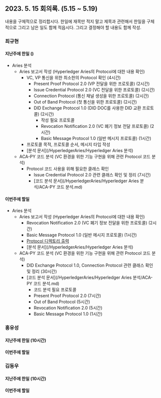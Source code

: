 ## 2023. 5. 15  회의록. (5.15 ~ 5.19)

내용을 구체적으로 정리합시다. 한일에 재목만 적지 말고 제목과 관련해서 한일을 구체적으로 그리고 남은 일도 함께 적읍시다. 그리고 결정해야 할 내용도 함께 작성.


### 최규현

#### 지난주에 한일 ()
  - Aries 분석
    - Aries 보고서 작성 (Hyperledger Aries의 Protocol에 대한 내용 확인)
      - VC, VP 통신을 위한 최소한의 Protocol 확인 (4시간)
        - Present Proof Protocol 2.0 (VP 전달을 위한 프로토콜) (2시간)
        - Issue Credential Protocol 2.0 (VC 전달을 위한 프로토콜) (2시간)
        - Connection Protocol (통신 채널 생성을 위한 프로토콜) (2시간)
        - Out of Band Protocol (첫 통신을 위한 프로토콜) (2시간)
        - DID Exchange Protocol 1.0 (DID DOC를 사용한 DID 교환 프로토콜) (2시간)
          - 작성 필요 프로토콜
          - Revocation Notification 2.0 (VC 폐기 정보 전달 프로토콜) (2시간)
          - Basic Message Protocol 1.0 (일반 메시지 프로토콜) (1시간)
      - 프로토콜 목적, 프로토콜 순서, 메시지 타입 작성
      - [분석 문서](/HyperledgerAries/Hyperledger Aries 분석)
    - ACA-PY 코드 분석 (VC 환경을 위한 기능 구현을 위해 관련 Protocol 코드 분석)
      - Protocol 코드 사용을 위해 필요한 클래스 확인
        - Issue Credential Protocol 2.0 관련 클래스 확인 및 정리 (7시간)
        - [코드 분석 문서](/HyperledgerAries/Hyperledger Aries 분석/ACA-PY 코드 분석.md)

#### 이번주에 할일
  - Aries 분석
    - Aries 보고서 작성 (Hyperledger Aries의 Protocol에 대한 내용 확인)
      - Revocation Notification 2.0 (VC 폐기 정보 전달을 위한 프로토콜) (2시간)
      - Basic Message Protocol 1.0 (일반 메시지 프로토콜) (1시간)
      - [Protocol 디렉토리 출력](/HyperledgerAries/aries-python-test/README.md) 
      - [분석 문서](/HyperledgerAries/Hyperledger Aries 분석)
    - ACA-PY 코드 분석 (VC 환경을 위한 기능 구현을 위해 관련 Protocol 코드 분석)
      - DID Exchange Protocol 1.0, Connection Protocol 관련 클래스 확인 및 정리 (30시간)
      - [코드 분석 문서](/HyperledgerAries/Hyperledger Aries 분석/ACA-PY 코드 분석.md)
        - 코드 분석 필요 프로토콜
        - Present Proof Protocol 2.0 (7시간)
        - Out of Band Protocol (5시간)
        - Revocation Notification 2.0 (5시간)
        - Basic Message Protocol 1.0 (1시간)


### 홍유성

#### 지난주에 한일 (10시간)


#### 이번주에 할일


### 김동우

#### 지난주에 한일 (10시간)


#### 이번주에 할일
